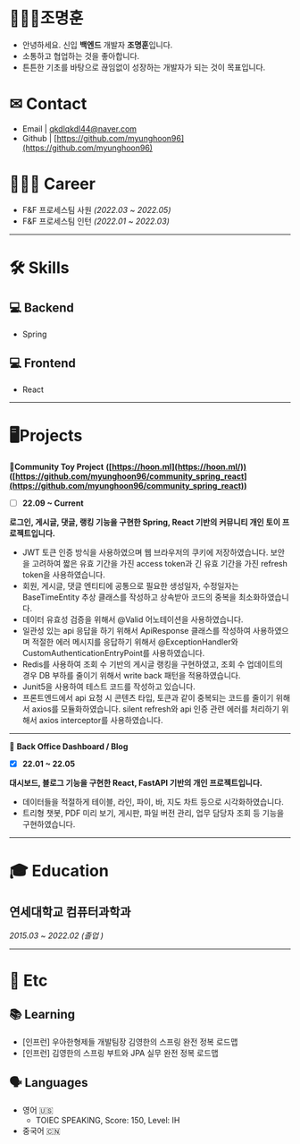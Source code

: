 # 🙋🏻‍♂️조명훈

- 안녕하세요. 신입 **백엔드** 개발자 **조명훈**입니다.
- 소통하고 협업하는 것을 좋아합니다.
- 튼튼한 기초를 바탕으로 끊임없이 성장하는 개발자가 되는 것이 목표입니다.

# ✉ Contact

- Email   | qkdlqkdl44@naver.com
- Github | [https://github.com/myunghoon96](https://github.com/myunghoon96)

# 🚵🏻‍♂️ Career

- F&F 프로세스팀 사원 *(2022.03* ~  *2022.05)*
- F&F 프로세스팀 인턴 *(2022.01* ~  *2022.03)*

---

# 🛠 Skills

## 💻  Backend

- Spring

## 💻 Frontend

- React

---

# **🖥Projects**

**🌱Community Toy Project** **([https://hoon.ml](https://hoon.ml/))** **([https://github.com/myunghoon96/community_spring_react](https://github.com/myunghoon96/community_spring_react))**

- [ ]  **22.09 ~ Current**

**로그인, 게시글, 댓글, 랭킹 기능을 구현한 Spring, React 기반의 커뮤니티 개인 토이 프로젝트입니다.**

- JWT 토큰 인증 방식을 사용하였으며 웹 브라우저의 쿠키에 저장하였습니다. 보안을 고려하여 짧은 유효 기간을 가진 access token과 긴 유효 기간을 가진 refresh token을 사용하였습니다.
- 회원, 게시글, 댓글 엔티티에 공통으로 필요한 생성일자, 수정일자는 BaseTimeEntity 추상 클래스를 작성하고 상속받아 코드의 중복을 최소화하였습니다.
- 데이터 유효성 검증을 위해서 @Valid 어노테이션을 사용하였습니다.
- 일관성 있는 api 응답을 하기 위해서 ApiResponse 클래스를 작성하여 사용하였으며 적절한 에러 메시지를 응답하기 위해서 @ExceptionHandler와 CustomAuthenticationEntryPoint를 사용하였습니다.
- Redis를 사용하여 조회 수 기반의 게시글 랭킹을 구현하였고, 조회 수 업데이트의 경우 DB 부하를 줄이기 위해서 write back 패턴을 적용하였습니다.
- Junit5을 사용하여 테스트 코드를 작성하고 있습니다.
- 프론트엔드에서 api 요청 시 콘텐츠 타입, 토큰과 같이 중복되는 코드를 줄이기 위해서 axios를 모듈화하였습니다. silent refresh와 api 인증 관련 에러를 처리하기 위해서 axios interceptor를 사용하였습니다.

---

🏢 **Back Office Dashboard / Blog** 

- [x]  **22.01 ~ 22.05**

**대시보드, 블로그 기능을 구현한 React, FastAPI 기반의 개인 프로젝트입니다.**

- 데이터들을 적절하게 테이블, 라인, 파이, 바, 지도 차트 등으로 시각화하였습니다.
- 트리형 챗봇, PDF 미리 보기, 게시판, 파일 버전 관리, 업무 담당자 조회 등 기능을 구현하였습니다.

---

# 🎓 Education

## 연세대학교 컴퓨터과학과

*2015.03* ~ *2022.02 (졸업 )*

---

# 💬 Etc

## 📚 Learning

- [인프런] 우아한형제들 개발팀장 김영한의 스프링 완전 정복 로드맵
- [인프런] 김영한의 스프링 부트와 JPA 실무 완전 정복 로드맵

## 🗣 Languages

- 영어 🇺🇸
    - TOIEC SPEAKING, Score: 150, Level: IH
- 중국어 🇨🇳
